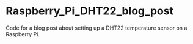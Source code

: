 # Raspberry_Pi_DHT22_blog_post
Code for a blog post about setting up a DHT22 temperature sensor on a Raspberry Pi.

